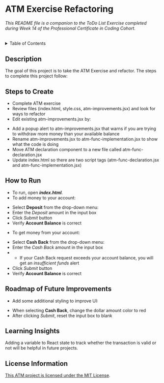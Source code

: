 # ATM Exercise Refactoring

###### This README file is a companion to the ToDo List Exercise completed during Week 14 of the Professional Certificate in Coding Cohort. 

<!-- TABLE OF CONTENTS -->
<details>
  <summary>Table of Contents</summary>
  <ul>
    <li><a href="#description">Description</a></li>
    <li><a href="#steps-to-create">Steps to Create</a></li>
    <li><a href="#how-to-run">How to Run</a></li>
    <li><a href="#roadmap-of-future-improvements">Roadmap of Future Improvements</a></li>
    <li><a href="#learning-insights">Learning Insights</a></li>
    <li><a href="#license-information">License Information</a></li>
  </ul>
</details>

## Description
The goal of this project is to take the ATM Exercise and refactor. The steps to complete this project follow:

## Steps to Create 
* Complete ATM exercise
* Review files (index.html, style.css, atm-improvements.jsx) and look for ways to refactor
* Edit existing atm-improvements.jsx by:
- Add a popup alert to atm-improvements.jsx that warns if you are trying to withdraw more money than your available balance
- Rename atm-improvements.jsx to atm-func-implementation.jsx to show what the code is doing
- Move ATM declaration component to a new file called atm-func-declaration.jsx
- Update index.html so there are two script tags (atm-func-declaration.jsx and atm-func-implementation.jsx)


## How to Run
* To run, open ___index.html___.
* To add money to your account:
- Select __Deposit__ from the drop-down menu:
- Enter the *Deposit* amount in the input box
- Click *Submit* button
- Verify __Account Balance__ is correct
* To get money from your account:
- Select __Cash Back__ from the drop-down menu:
- Enter the *Cash Back* amount in the input box
- - If your Cash Back request exceeds your account balance, you will get an *insufficient funds* alert
- Click *Submit* button
- Verify __Account Balance__ is correct

## Roadmap of Future Improvements
* Add some additional styling to improve UI:
- When selecting __Cash Back__, change the dollar amount color to red
- After clicking *Submit*, reset the input box to blank


## Learning Insights

Adding a variable to React state to track whether the transaction is valid or not will be helpful in future projects.


## License Information
[This ATM project is licensed under the MIT License](https://github.com/wkbw/atm-refactoring/main/LICENSE).



